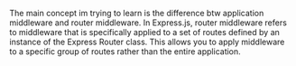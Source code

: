 The main concept im trying to learn is the difference btw application middleware and router middleware.
In Express.js, router middleware refers to middleware that is specifically applied to a set of routes defined by an instance of the Express Router class. This allows you to apply middleware to a specific group of routes rather than the entire application.

